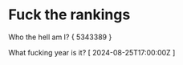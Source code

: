 # Fuck the rankings

Who the hell am I?
{ 5343389 }

What fucking year is it?
[ 2024-08-25T17:00:00Z ]
